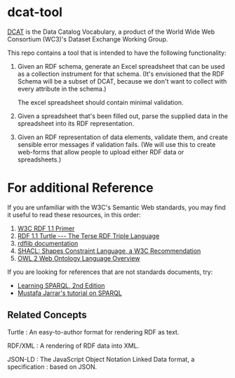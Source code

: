# dcat-tool

[DCAT](https://www.w3.org/TR/vocab-dcat-3/) is the Data Catalog Vocabulary, a product of the World Wide Web
Consortium (WC3)'s Dataset Exchange Working Group.

This repo contains a tool that is intended to have the following
functionality:

1. Given an RDF schema, generate an Excel spreadsheet that can be used
   as a collection instrument for that schema.  (It's envisioned that
   the RDF Schema will be a subset of DCAT, because we don't want to
   collect with every attribute in the schema.)

   The excel spreadsheet should contain minimal validation.

2. Given a spreadsheet that's been filled out, parse the supplied data
in the spreadsheet into its RDF representation.

3. Given an RDF representation of data elements, validate them, and
   create sensible error messages if validation fails. (We will use
   this to create web-forms that allow people to upload either RDF
   data or spreadsheets.)

# For additional Reference

If you are unfamiliar with the W3C's Semantic Web standards, you may
find it useful to read these resources, in this order:

1. [W3C RDF 1.1 Primer](https://www.w3.org/TR/rdf11-primer/)
2. [RDF 1.1 Turtle --- The Terse RDF Triple Language](https://www.w3.org/TR/turtle/)
3. [rdflib documentation](https://rdflib.readthedocs.io/en/stable/)
4. [SHACL: Shapes Constraint Language, a W3C Recommendation](https://www.w3.org/TR/shacl/)
5. [OWL 2 Web Ontology Language Overview](https://www.w3.org/TR/owl2-overview/)

If you are looking for references that are not standards documents, try:

* [Learning SPARQL, 2nd Edition](https://www.oreilly.com/library/view/learning-sparql-2nd/9781449371449/)
* [Mustafa Jarrar's tutorial on SPARQL](http://www.jarrar.info/courses/WebData/Jarrar.LectureNotes.SPARQL.pdf)


## Related Concepts


Turtle
: An easy-to-author format for rendering RDF as text.

RDF/XML
: A rendering of RDF data into XML.

JSON-LD
: The JavaScript Object Notation Linked Data format, a specification
: based on JSON.
